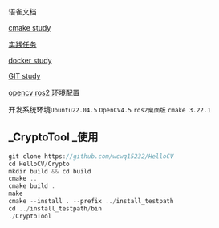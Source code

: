 语雀文档

[cmake study](https://www.yuque.com/yuqueyonghuakgijn/xmbrbw/go4n0p3gpvwskk15)

[实践任务](https://www.yuque.com/yuqueyonghuakgijn/xmbrbw/dv03zgw4ynsuoraq?singleDoc#)

[docker study](https://www.yuque.com/yuqueyonghuakgijn/xmbrbw/uqfeicvpl0a4vrgq)

[GIT study](https://www.yuque.com/yuqueyonghuakgijn/xmbrbw/xxq9e69lgq0xhv8x?singleDoc#) 

[opencv ros2 环境配置](https://www.yuque.com/yuqueyonghuakgijn/xmbrbw/gv6y7g8eiy43w5gv?singleDoc#)

开发系统环境`Ubuntu22.04.5` `OpenCV4.5` `ros2桌面版` `cmake 3.22.1`

## _CryptoTool _使用
```cpp
git clone https://github.com/wcwq15232/HelloCV
cd HelloCV/Crypto
mkdir build && cd build
cmake ..
cmake build .
make
cmake --install . --prefix ../install_testpath
cd ../install_testpath/bin
./CryptoTool
```

